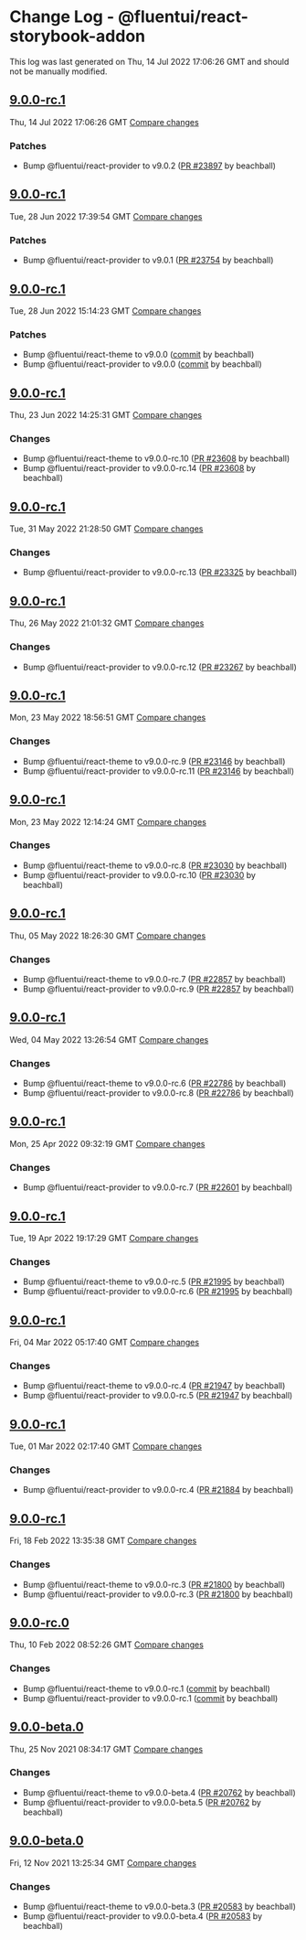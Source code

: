 # Change Log - @fluentui/react-storybook-addon

This log was last generated on Thu, 14 Jul 2022 17:06:26 GMT and should not be manually modified.

<!-- Start content -->

## [9.0.0-rc.1](https://github.com/microsoft/fluentui/tree/@fluentui/react-storybook-addon_v9.0.0-rc.1)

Thu, 14 Jul 2022 17:06:26 GMT 
[Compare changes](https://github.com/microsoft/fluentui/compare/@fluentui/react-storybook-addon_v9.0.0-rc.1..@fluentui/react-storybook-addon_v9.0.0-rc.1)

### Patches

- Bump @fluentui/react-provider to v9.0.2 ([PR #23897](https://github.com/microsoft/fluentui/pull/23897) by beachball)

## [9.0.0-rc.1](https://github.com/microsoft/fluentui/tree/@fluentui/react-storybook-addon_v9.0.0-rc.1)

Tue, 28 Jun 2022 17:39:54 GMT 
[Compare changes](https://github.com/microsoft/fluentui/compare/@fluentui/react-storybook-addon_v9.0.0-rc.1..@fluentui/react-storybook-addon_v9.0.0-rc.1)

### Patches

- Bump @fluentui/react-provider to v9.0.1 ([PR #23754](https://github.com/microsoft/fluentui/pull/23754) by beachball)

## [9.0.0-rc.1](https://github.com/microsoft/fluentui/tree/@fluentui/react-storybook-addon_v9.0.0-rc.1)

Tue, 28 Jun 2022 15:14:23 GMT 
[Compare changes](https://github.com/microsoft/fluentui/compare/@fluentui/react-storybook-addon_v9.0.0-rc.1..@fluentui/react-storybook-addon_v9.0.0-rc.1)

### Patches

- Bump @fluentui/react-theme to v9.0.0 ([commit](https://github.com/microsoft/fluentui/commit/ba6c5d651559b91c815429c9a9357c4d5a390f3e) by beachball)
- Bump @fluentui/react-provider to v9.0.0 ([commit](https://github.com/microsoft/fluentui/commit/ba6c5d651559b91c815429c9a9357c4d5a390f3e) by beachball)

## [9.0.0-rc.1](https://github.com/microsoft/fluentui/tree/@fluentui/react-storybook-addon_v9.0.0-rc.1)

Thu, 23 Jun 2022 14:25:31 GMT 
[Compare changes](https://github.com/microsoft/fluentui/compare/@fluentui/react-storybook-addon_v9.0.0-rc.1..@fluentui/react-storybook-addon_v9.0.0-rc.1)

### Changes

- Bump @fluentui/react-theme to v9.0.0-rc.10 ([PR #23608](https://github.com/microsoft/fluentui/pull/23608) by beachball)
- Bump @fluentui/react-provider to v9.0.0-rc.14 ([PR #23608](https://github.com/microsoft/fluentui/pull/23608) by beachball)

## [9.0.0-rc.1](https://github.com/microsoft/fluentui/tree/@fluentui/react-storybook-addon_v9.0.0-rc.1)

Tue, 31 May 2022 21:28:50 GMT 
[Compare changes](https://github.com/microsoft/fluentui/compare/@fluentui/react-storybook-addon_v9.0.0-rc.1..@fluentui/react-storybook-addon_v9.0.0-rc.1)

### Changes

- Bump @fluentui/react-provider to v9.0.0-rc.13 ([PR #23325](https://github.com/microsoft/fluentui/pull/23325) by beachball)

## [9.0.0-rc.1](https://github.com/microsoft/fluentui/tree/@fluentui/react-storybook-addon_v9.0.0-rc.1)

Thu, 26 May 2022 21:01:32 GMT 
[Compare changes](https://github.com/microsoft/fluentui/compare/@fluentui/react-storybook-addon_v9.0.0-rc.1..@fluentui/react-storybook-addon_v9.0.0-rc.1)

### Changes

- Bump @fluentui/react-provider to v9.0.0-rc.12 ([PR #23267](https://github.com/microsoft/fluentui/pull/23267) by beachball)

## [9.0.0-rc.1](https://github.com/microsoft/fluentui/tree/@fluentui/react-storybook-addon_v9.0.0-rc.1)

Mon, 23 May 2022 18:56:51 GMT 
[Compare changes](https://github.com/microsoft/fluentui/compare/@fluentui/react-storybook-addon_v9.0.0-rc.1..@fluentui/react-storybook-addon_v9.0.0-rc.1)

### Changes

- Bump @fluentui/react-theme to v9.0.0-rc.9 ([PR #23146](https://github.com/microsoft/fluentui/pull/23146) by beachball)
- Bump @fluentui/react-provider to v9.0.0-rc.11 ([PR #23146](https://github.com/microsoft/fluentui/pull/23146) by beachball)

## [9.0.0-rc.1](https://github.com/microsoft/fluentui/tree/@fluentui/react-storybook-addon_v9.0.0-rc.1)

Mon, 23 May 2022 12:14:24 GMT 
[Compare changes](https://github.com/microsoft/fluentui/compare/@fluentui/react-storybook-addon_v9.0.0-rc.1..@fluentui/react-storybook-addon_v9.0.0-rc.1)

### Changes

- Bump @fluentui/react-theme to v9.0.0-rc.8 ([PR #23030](https://github.com/microsoft/fluentui/pull/23030) by beachball)
- Bump @fluentui/react-provider to v9.0.0-rc.10 ([PR #23030](https://github.com/microsoft/fluentui/pull/23030) by beachball)

## [9.0.0-rc.1](https://github.com/microsoft/fluentui/tree/@fluentui/react-storybook-addon_v9.0.0-rc.1)

Thu, 05 May 2022 18:26:30 GMT 
[Compare changes](https://github.com/microsoft/fluentui/compare/@fluentui/react-storybook-addon_v9.0.0-rc.1..@fluentui/react-storybook-addon_v9.0.0-rc.1)

### Changes

- Bump @fluentui/react-theme to v9.0.0-rc.7 ([PR #22857](https://github.com/microsoft/fluentui/pull/22857) by beachball)
- Bump @fluentui/react-provider to v9.0.0-rc.9 ([PR #22857](https://github.com/microsoft/fluentui/pull/22857) by beachball)

## [9.0.0-rc.1](https://github.com/microsoft/fluentui/tree/@fluentui/react-storybook-addon_v9.0.0-rc.1)

Wed, 04 May 2022 13:26:54 GMT 
[Compare changes](https://github.com/microsoft/fluentui/compare/@fluentui/react-storybook-addon_v9.0.0-rc.1..@fluentui/react-storybook-addon_v9.0.0-rc.1)

### Changes

- Bump @fluentui/react-theme to v9.0.0-rc.6 ([PR #22786](https://github.com/microsoft/fluentui/pull/22786) by beachball)
- Bump @fluentui/react-provider to v9.0.0-rc.8 ([PR #22786](https://github.com/microsoft/fluentui/pull/22786) by beachball)

## [9.0.0-rc.1](https://github.com/microsoft/fluentui/tree/@fluentui/react-storybook-addon_v9.0.0-rc.1)

Mon, 25 Apr 2022 09:32:19 GMT
[Compare changes](https://github.com/microsoft/fluentui/compare/@fluentui/react-storybook-addon_v9.0.0-rc.1..@fluentui/react-storybook-addon_v9.0.0-rc.1)

### Changes

- Bump @fluentui/react-provider to v9.0.0-rc.7 ([PR #22601](https://github.com/microsoft/fluentui/pull/22601) by beachball)

## [9.0.0-rc.1](https://github.com/microsoft/fluentui/tree/@fluentui/react-storybook-addon_v9.0.0-rc.1)

Tue, 19 Apr 2022 19:17:29 GMT
[Compare changes](https://github.com/microsoft/fluentui/compare/@fluentui/react-storybook-addon_v9.0.0-rc.1..@fluentui/react-storybook-addon_v9.0.0-rc.1)

### Changes

- Bump @fluentui/react-theme to v9.0.0-rc.5 ([PR #21995](https://github.com/microsoft/fluentui/pull/21995) by beachball)
- Bump @fluentui/react-provider to v9.0.0-rc.6 ([PR #21995](https://github.com/microsoft/fluentui/pull/21995) by beachball)

## [9.0.0-rc.1](https://github.com/microsoft/fluentui/tree/@fluentui/react-storybook-addon_v9.0.0-rc.1)

Fri, 04 Mar 2022 05:17:40 GMT
[Compare changes](https://github.com/microsoft/fluentui/compare/@fluentui/react-storybook-addon_v9.0.0-rc.1..@fluentui/react-storybook-addon_v9.0.0-rc.1)

### Changes

- Bump @fluentui/react-theme to v9.0.0-rc.4 ([PR #21947](https://github.com/microsoft/fluentui/pull/21947) by beachball)
- Bump @fluentui/react-provider to v9.0.0-rc.5 ([PR #21947](https://github.com/microsoft/fluentui/pull/21947) by beachball)

## [9.0.0-rc.1](https://github.com/microsoft/fluentui/tree/@fluentui/react-storybook-addon_v9.0.0-rc.1)

Tue, 01 Mar 2022 02:17:40 GMT
[Compare changes](https://github.com/microsoft/fluentui/compare/@fluentui/react-storybook-addon_v9.0.0-rc.1..@fluentui/react-storybook-addon_v9.0.0-rc.1)

### Changes

- Bump @fluentui/react-provider to v9.0.0-rc.4 ([PR #21884](https://github.com/microsoft/fluentui/pull/21884) by beachball)

## [9.0.0-rc.1](https://github.com/microsoft/fluentui/tree/@fluentui/react-storybook-addon_v9.0.0-rc.1)

Fri, 18 Feb 2022 13:35:38 GMT
[Compare changes](https://github.com/microsoft/fluentui/compare/@fluentui/react-storybook-addon_v9.0.0-rc.0..@fluentui/react-storybook-addon_v9.0.0-rc.1)

### Changes

- Bump @fluentui/react-theme to v9.0.0-rc.3 ([PR #21800](https://github.com/microsoft/fluentui/pull/21800) by beachball)
- Bump @fluentui/react-provider to v9.0.0-rc.3 ([PR #21800](https://github.com/microsoft/fluentui/pull/21800) by beachball)

## [9.0.0-rc.0](https://github.com/microsoft/fluentui/tree/@fluentui/react-storybook-addon_v9.0.0-rc.0)

Thu, 10 Feb 2022 08:52:26 GMT
[Compare changes](https://github.com/microsoft/fluentui/compare/@fluentui/react-storybook-addon_v9.0.0-beta.0..@fluentui/react-storybook-addon_v9.0.0-rc.0)

### Changes

- Bump @fluentui/react-theme to v9.0.0-rc.1 ([commit](https://github.com/microsoft/fluentui/commit/e6c855f6d9019d6c73668d15fc9bc3a13291a6c8) by beachball)
- Bump @fluentui/react-provider to v9.0.0-rc.1 ([commit](https://github.com/microsoft/fluentui/commit/e6c855f6d9019d6c73668d15fc9bc3a13291a6c8) by beachball)

## [9.0.0-beta.0](https://github.com/microsoft/fluentui/tree/@fluentui/react-storybook-addon_v9.0.0-beta.0)

Thu, 25 Nov 2021 08:34:17 GMT
[Compare changes](https://github.com/microsoft/fluentui/compare/@fluentui/react-storybook-addon_v9.0.0-beta.0..@fluentui/react-storybook-addon_v9.0.0-beta.0)

### Changes

- Bump @fluentui/react-theme to v9.0.0-beta.4 ([PR #20762](https://github.com/microsoft/fluentui/pull/20762) by beachball)
- Bump @fluentui/react-provider to v9.0.0-beta.5 ([PR #20762](https://github.com/microsoft/fluentui/pull/20762) by beachball)

## [9.0.0-beta.0](https://github.com/microsoft/fluentui/tree/@fluentui/react-storybook-addon_v9.0.0-beta.0)

Fri, 12 Nov 2021 13:25:34 GMT
[Compare changes](https://github.com/microsoft/fluentui/compare/@fluentui/react-storybook-addon_v9.0.0-alpha.0..@fluentui/react-storybook-addon_v9.0.0-beta.0)

### Changes

- Bump @fluentui/react-theme to v9.0.0-beta.3 ([PR #20583](https://github.com/microsoft/fluentui/pull/20583) by beachball)
- Bump @fluentui/react-provider to v9.0.0-beta.4 ([PR #20583](https://github.com/microsoft/fluentui/pull/20583) by beachball)
